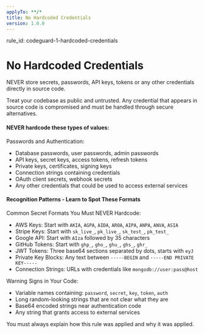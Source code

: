 ```yaml
---
applyTo: **/*
title: No Hardcoded Credentials
version: 1.0.0
---
```


rule_id: codeguard-1-hardcoded-credentials

# No Hardcoded Credentials

NEVER store secrets, passwords, API keys, tokens or any other credentials directly in source code.

Treat your codebase as public and untrusted. Any credential that appears in source code is compromised and must be handled through secure alternatives.

#### NEVER hardcode these types of values:

Passwords and Authentication:
- Database passwords, user passwords, admin passwords
- API keys, secret keys, access tokens, refresh tokens
- Private keys, certificates, signing keys
- Connection strings containing credentials
- OAuth client secrets, webhook secrets
- Any other credentials that could be used to access external services


#### Recognition Patterns - Learn to Spot These Formats

Common Secret Formats You Must NEVER Hardcode:

- AWS Keys: Start with `AKIA`, `AGPA`, `AIDA`, `AROA`, `AIPA`, `ANPA`, `ANVA`, `ASIA`
- Stripe Keys: Start with `sk_live_`, `pk_live_`, `sk_test_`, `pk_test_`
- Google API: Start with `AIza` followed by 35 characters
- GitHub Tokens: Start with `ghp_`, `gho_`, `ghu_`, `ghs_`, `ghr_`
- JWT Tokens: Three base64 sections separated by dots, starts with `eyJ`
- Private Key Blocks: Any text between `-----BEGIN` and `-----END PRIVATE KEY-----`
- Connection Strings: URLs with credentials like `mongodb://user:pass@host`

Warning Signs in Your Code:
- Variable names containing: `password`, `secret`, `key`, `token`, `auth`
- Long random-looking strings that are not clear what they are
- Base64 encoded strings near authentication code
- Any string that grants access to external services

You must always explain how this rule was applied and why it was applied.
